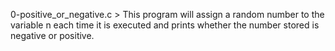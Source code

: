 0-positive_or_negative.c > This program will assign a random number to the variable n each time it is executed and prints whether the number stored is negative or positive.
